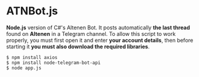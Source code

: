 # ATNBot.js
<b>Node.js</b> version of C#'s Altenen Bot. It posts automatically <b>the last thread</b> found on <b>Altenen</b> in a Telegram channel.
To allow this script to work properly, you must first open it and enter <b>your account details</b>, then before starting it <b>you must also download the required libraries</b>.

```
$ npm install axios
$ npm install node-telegram-bot-api
$ node app.js
```
